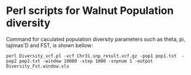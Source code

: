 # Perl scripts for Walnut Population diversity
Command for caculated population diversity parameters such as theta, pi, tajimas'D and FST, is shown bellow:


    perl Diversity_vcf.pl -vcf Chr31.snp_result.vcf.gz -pop1 pop1.txt  -pop2 pop2.txt -window 10000 -step 1000 -snpnum 1 -output  Diversity_Fst.window.xls



